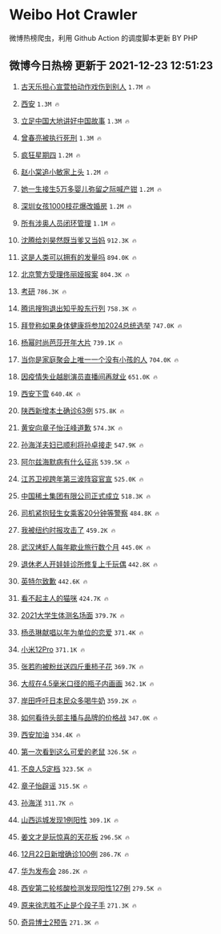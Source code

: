 # Weibo Hot Crawler 



微博热榜爬虫，利用 Github Action 的调度脚本更新 BY PHP 


## 微博今日热榜 更新于 2021-12-23 12:51:23 
1. [古天乐担心宣萱拍动作戏伤到别人](https://s.weibo.com/weibo?q=%23%E5%8F%A4%E5%A4%A9%E4%B9%90%E6%8B%85%E5%BF%83%E5%AE%A3%E8%90%B1%E6%8B%8D%E5%8A%A8%E4%BD%9C%E6%88%8F%E4%BC%A4%E5%88%B0%E5%88%AB%E4%BA%BA%23&Refer=top) `1.7M 🔥` 

1. [西安](https://s.weibo.com/weibo?q=%23%E8%A5%BF%E5%AE%89%23&Refer=top) `1.3M 🔥` 

1. [立足中国大地讲好中国故事](https://s.weibo.com/weibo?q=%23%E7%AB%8B%E8%B6%B3%E4%B8%AD%E5%9B%BD%E5%A4%A7%E5%9C%B0%E8%AE%B2%E5%A5%BD%E4%B8%AD%E5%9B%BD%E6%95%85%E4%BA%8B%23&Refer=top) `1.3M 🔥` 

1. [曾春亮被执行死刑](https://s.weibo.com/weibo?q=%23%E6%9B%BE%E6%98%A5%E4%BA%AE%E8%A2%AB%E6%89%A7%E8%A1%8C%E6%AD%BB%E5%88%91%23&Refer=top) `1.3M 🔥` 

1. [疯狂星期四](https://s.weibo.com/weibo?q=%E7%96%AF%E7%8B%82%E6%98%9F%E6%9C%9F%E5%9B%9B&Refer=top) `1.2M 🔥` 

1. [赵小棠追小敏家上头](https://s.weibo.com/weibo?q=%23%E8%B5%B5%E5%B0%8F%E6%A3%A0%E8%BF%BD%E5%B0%8F%E6%95%8F%E5%AE%B6%E4%B8%8A%E5%A4%B4%23&Refer=top) `1.2M 🔥` 

1. [她一生接生5万多婴儿弥留之际喊产钳](https://s.weibo.com/weibo?q=%23%E5%A5%B9%E4%B8%80%E7%94%9F%E6%8E%A5%E7%94%9F5%E4%B8%87%E5%A4%9A%E5%A9%B4%E5%84%BF%E5%BC%A5%E7%95%99%E4%B9%8B%E9%99%85%E5%96%8A%E4%BA%A7%E9%92%B3%23&Refer=top) `1.2M 🔥` 

1. [深圳女孩1000枝花爆改婚房](https://s.weibo.com/weibo?q=%23%E6%B7%B1%E5%9C%B3%E5%A5%B3%E5%AD%A91000%E6%9E%9D%E8%8A%B1%E7%88%86%E6%94%B9%E5%A9%9A%E6%88%BF%23&Refer=top) `1.2M 🔥` 

1. [所有涉奥人员闭环管理](https://s.weibo.com/weibo?q=%23%E6%89%80%E6%9C%89%E6%B6%89%E5%A5%A5%E4%BA%BA%E5%91%98%E9%97%AD%E7%8E%AF%E7%AE%A1%E7%90%86%23&Refer=top) `1.1M 🔥` 

1. [沈腾给刘昊然既当爹又当妈](https://s.weibo.com/weibo?q=%23%E6%B2%88%E8%85%BE%E7%BB%99%E5%88%98%E6%98%8A%E7%84%B6%E6%97%A2%E5%BD%93%E7%88%B9%E5%8F%88%E5%BD%93%E5%A6%88%23&Refer=top) `912.3K 🔥` 

1. [这是人类可以拥有的发量吗](https://s.weibo.com/weibo?q=%23%E8%BF%99%E6%98%AF%E4%BA%BA%E7%B1%BB%E5%8F%AF%E4%BB%A5%E6%8B%A5%E6%9C%89%E7%9A%84%E5%8F%91%E9%87%8F%E5%90%97%23&Refer=top) `894.0K 🔥` 

1. [北京警方受理佟丽娅报案](https://s.weibo.com/weibo?q=%23%E5%8C%97%E4%BA%AC%E8%AD%A6%E6%96%B9%E5%8F%97%E7%90%86%E4%BD%9F%E4%B8%BD%E5%A8%85%E6%8A%A5%E6%A1%88%23&Refer=top) `804.3K 🔥` 

1. [考研](https://s.weibo.com/weibo?q=%E8%80%83%E7%A0%94&Refer=top) `786.3K 🔥` 

1. [腾讯搜狗退出知乎股东行列](https://s.weibo.com/weibo?q=%23%E8%85%BE%E8%AE%AF%E6%90%9C%E7%8B%97%E9%80%80%E5%87%BA%E7%9F%A5%E4%B9%8E%E8%82%A1%E4%B8%9C%E8%A1%8C%E5%88%97%23&Refer=top) `758.3K 🔥` 

1. [拜登称如果身体健康将参加2024总统选举](https://s.weibo.com/weibo?q=%23%E6%8B%9C%E7%99%BB%E7%A7%B0%E5%A6%82%E6%9E%9C%E8%BA%AB%E4%BD%93%E5%81%A5%E5%BA%B7%E5%B0%86%E5%8F%82%E5%8A%A02024%E6%80%BB%E7%BB%9F%E9%80%89%E4%B8%BE%23&Refer=top) `747.0K 🔥` 

1. [杨幂时尚芭莎开年大片](https://s.weibo.com/weibo?q=%23%E6%9D%A8%E5%B9%82%E6%97%B6%E5%B0%9A%E8%8A%AD%E8%8E%8E%E5%BC%80%E5%B9%B4%E5%A4%A7%E7%89%87%23&Refer=top) `739.1K 🔥` 

1. [当你是家庭聚会上唯一一个没有小孩的人](https://s.weibo.com/weibo?q=%E5%BD%93%E4%BD%A0%E6%98%AF%E5%AE%B6%E5%BA%AD%E8%81%9A%E4%BC%9A%E4%B8%8A%E5%94%AF%E4%B8%80%E4%B8%80%E4%B8%AA%E6%B2%A1%E6%9C%89%E5%B0%8F%E5%AD%A9%E7%9A%84%E4%BA%BA&Refer=top) `704.0K 🔥` 

1. [因疫情失业越剧演员直播间再就业](https://s.weibo.com/weibo?q=%23%E5%9B%A0%E7%96%AB%E6%83%85%E5%A4%B1%E4%B8%9A%E8%B6%8A%E5%89%A7%E6%BC%94%E5%91%98%E7%9B%B4%E6%92%AD%E9%97%B4%E5%86%8D%E5%B0%B1%E4%B8%9A%23&Refer=top) `651.0K 🔥` 

1. [西安下雪](https://s.weibo.com/weibo?q=%E8%A5%BF%E5%AE%89%E4%B8%8B%E9%9B%AA&Refer=top) `640.4K 🔥` 

1. [陕西新增本土确诊63例](https://s.weibo.com/weibo?q=%23%E9%99%95%E8%A5%BF%E6%96%B0%E5%A2%9E%E6%9C%AC%E5%9C%9F%E7%A1%AE%E8%AF%8A63%E4%BE%8B%23&Refer=top) `575.8K 🔥` 

1. [黄安向章子怡汪峰道歉](https://s.weibo.com/weibo?q=%23%E9%BB%84%E5%AE%89%E5%90%91%E7%AB%A0%E5%AD%90%E6%80%A1%E6%B1%AA%E5%B3%B0%E9%81%93%E6%AD%89%23&Refer=top) `574.3K 🔥` 

1. [孙海洋夫妇已顺利将孙卓接走](https://s.weibo.com/weibo?q=%23%E5%AD%99%E6%B5%B7%E6%B4%8B%E5%A4%AB%E5%A6%87%E5%B7%B2%E9%A1%BA%E5%88%A9%E5%B0%86%E5%AD%99%E5%8D%93%E6%8E%A5%E8%B5%B0%23&Refer=top) `547.9K 🔥` 

1. [阿尔兹海默病有什么征兆](https://s.weibo.com/weibo?q=%23%E9%98%BF%E5%B0%94%E5%85%B9%E6%B5%B7%E9%BB%98%E7%97%85%E6%9C%89%E4%BB%80%E4%B9%88%E5%BE%81%E5%85%86%23&Refer=top) `539.5K 🔥` 

1. [江苏卫视跨年第三波阵容官宣](https://s.weibo.com/weibo?q=%23%E6%B1%9F%E8%8B%8F%E5%8D%AB%E8%A7%86%E8%B7%A8%E5%B9%B4%E7%AC%AC%E4%B8%89%E6%B3%A2%E9%98%B5%E5%AE%B9%E5%AE%98%E5%AE%A3%23&Refer=top) `525.0K 🔥` 

1. [中国稀土集团有限公司正式成立](https://s.weibo.com/weibo?q=%23%E4%B8%AD%E5%9B%BD%E7%A8%80%E5%9C%9F%E9%9B%86%E5%9B%A2%E6%9C%89%E9%99%90%E5%85%AC%E5%8F%B8%E6%AD%A3%E5%BC%8F%E6%88%90%E7%AB%8B%23&Refer=top) `518.3K 🔥` 

1. [司机紧抱轻生女乘客20分钟等警察](https://s.weibo.com/weibo?q=%23%E5%8F%B8%E6%9C%BA%E7%B4%A7%E6%8A%B1%E8%BD%BB%E7%94%9F%E5%A5%B3%E4%B9%98%E5%AE%A220%E5%88%86%E9%92%9F%E7%AD%89%E8%AD%A6%E5%AF%9F%23&Refer=top) `484.8K 🔥` 

1. [我被纽约时报攻击了](https://s.weibo.com/weibo?q=%23%E6%88%91%E8%A2%AB%E7%BA%BD%E7%BA%A6%E6%97%B6%E6%8A%A5%E6%94%BB%E5%87%BB%E4%BA%86%23&Refer=top) `459.2K 🔥` 

1. [武汉烤虾人每年歇业旅行数个月](https://s.weibo.com/weibo?q=%23%E6%AD%A6%E6%B1%89%E7%83%A4%E8%99%BE%E4%BA%BA%E6%AF%8F%E5%B9%B4%E6%AD%87%E4%B8%9A%E6%97%85%E8%A1%8C%E6%95%B0%E4%B8%AA%E6%9C%88%23&Refer=top) `445.0K 🔥` 

1. [退休老人开娃娃诊所修复上千玩偶](https://s.weibo.com/weibo?q=%23%E9%80%80%E4%BC%91%E8%80%81%E4%BA%BA%E5%BC%80%E5%A8%83%E5%A8%83%E8%AF%8A%E6%89%80%E4%BF%AE%E5%A4%8D%E4%B8%8A%E5%8D%83%E7%8E%A9%E5%81%B6%23&Refer=top) `442.8K 🔥` 

1. [英特尔致歉](https://s.weibo.com/weibo?q=%23%E8%8B%B1%E7%89%B9%E5%B0%94%E8%87%B4%E6%AD%89%23&Refer=top) `442.6K 🔥` 

1. [看不起主人的猫咪](https://s.weibo.com/weibo?q=%23%E7%9C%8B%E4%B8%8D%E8%B5%B7%E4%B8%BB%E4%BA%BA%E7%9A%84%E7%8C%AB%E5%92%AA%23&Refer=top) `424.7K 🔥` 

1. [2021大学生体测名场面](https://s.weibo.com/weibo?q=%232021%E5%A4%A7%E5%AD%A6%E7%94%9F%E4%BD%93%E6%B5%8B%E5%90%8D%E5%9C%BA%E9%9D%A2%23&Refer=top) `379.7K 🔥` 

1. [杨丞琳献唱以年为单位的恋爱](https://s.weibo.com/weibo?q=%23%E6%9D%A8%E4%B8%9E%E7%90%B3%E7%8C%AE%E5%94%B1%E4%BB%A5%E5%B9%B4%E4%B8%BA%E5%8D%95%E4%BD%8D%E7%9A%84%E6%81%8B%E7%88%B1%23&Refer=top) `371.4K 🔥` 

1. [小米12Pro](https://s.weibo.com/weibo?q=%E5%B0%8F%E7%B1%B312Pro&Refer=top) `371.1K 🔥` 

1. [张若昀被粉丝送四斤重柿子花](https://s.weibo.com/weibo?q=%23%E5%BC%A0%E8%8B%A5%E6%98%80%E8%A2%AB%E7%B2%89%E4%B8%9D%E9%80%81%E5%9B%9B%E6%96%A4%E9%87%8D%E6%9F%BF%E5%AD%90%E8%8A%B1%23&Refer=top) `369.7K 🔥` 

1. [大叔在4.5毫米口径的瓶子内画画](https://s.weibo.com/weibo?q=%23%E5%A4%A7%E5%8F%94%E5%9C%A84.5%E6%AF%AB%E7%B1%B3%E5%8F%A3%E5%BE%84%E7%9A%84%E7%93%B6%E5%AD%90%E5%86%85%E7%94%BB%E7%94%BB%23&Refer=top) `362.1K 🔥` 

1. [岸田呼吁日本民众多喝牛奶](https://s.weibo.com/weibo?q=%23%E5%B2%B8%E7%94%B0%E5%91%BC%E5%90%81%E6%97%A5%E6%9C%AC%E6%B0%91%E4%BC%97%E5%A4%9A%E5%96%9D%E7%89%9B%E5%A5%B6%23&Refer=top) `359.2K 🔥` 

1. [如何看待头部主播与品牌的价格战](https://s.weibo.com/weibo?q=%23%E5%A6%82%E4%BD%95%E7%9C%8B%E5%BE%85%E5%A4%B4%E9%83%A8%E4%B8%BB%E6%92%AD%E4%B8%8E%E5%93%81%E7%89%8C%E7%9A%84%E4%BB%B7%E6%A0%BC%E6%88%98%23&Refer=top) `347.0K 🔥` 

1. [西安加油](https://s.weibo.com/weibo?q=%23%E8%A5%BF%E5%AE%89%E5%8A%A0%E6%B2%B9%23&Refer=top) `334.4K 🔥` 

1. [第一次看到这么可爱的老鼠](https://s.weibo.com/weibo?q=%23%E7%AC%AC%E4%B8%80%E6%AC%A1%E7%9C%8B%E5%88%B0%E8%BF%99%E4%B9%88%E5%8F%AF%E7%88%B1%E7%9A%84%E8%80%81%E9%BC%A0%23&Refer=top) `326.5K 🔥` 

1. [不良人5定档](https://s.weibo.com/weibo?q=%23%E4%B8%8D%E8%89%AF%E4%BA%BA5%E5%AE%9A%E6%A1%A3%23&Refer=top) `323.5K 🔥` 

1. [章子怡辟谣](https://s.weibo.com/weibo?q=%23%E7%AB%A0%E5%AD%90%E6%80%A1%E8%BE%9F%E8%B0%A3%23&Refer=top) `315.5K 🔥` 

1. [孙海洋](https://s.weibo.com/weibo?q=%E5%AD%99%E6%B5%B7%E6%B4%8B&Refer=top) `311.7K 🔥` 

1. [山西运城发现1例阳性](https://s.weibo.com/weibo?q=%23%E5%B1%B1%E8%A5%BF%E8%BF%90%E5%9F%8E%E5%8F%91%E7%8E%B01%E4%BE%8B%E9%98%B3%E6%80%A7%23&Refer=top) `309.1K 🔥` 

1. [姜文才是玩惊喜的天花板](https://s.weibo.com/weibo?q=%23%E5%A7%9C%E6%96%87%E6%89%8D%E6%98%AF%E7%8E%A9%E6%83%8A%E5%96%9C%E7%9A%84%E5%A4%A9%E8%8A%B1%E6%9D%BF%23&Refer=top) `296.5K 🔥` 

1. [12月22日新增确诊100例](https://s.weibo.com/weibo?q=%2312%E6%9C%8822%E6%97%A5%E6%96%B0%E5%A2%9E%E7%A1%AE%E8%AF%8A100%E4%BE%8B%23&Refer=top) `286.7K 🔥` 

1. [华为发布会](https://s.weibo.com/weibo?q=%E5%8D%8E%E4%B8%BA%E5%8F%91%E5%B8%83%E4%BC%9A&Refer=top) `286.2K 🔥` 

1. [西安第二轮核酸检测发现阳性127例](https://s.weibo.com/weibo?q=%23%E8%A5%BF%E5%AE%89%E7%AC%AC%E4%BA%8C%E8%BD%AE%E6%A0%B8%E9%85%B8%E6%A3%80%E6%B5%8B%E5%8F%91%E7%8E%B0%E9%98%B3%E6%80%A7127%E4%BE%8B%23&Refer=top) `279.5K 🔥` 

1. [原来徐志胜不止是个段子手](https://s.weibo.com/weibo?q=%23%E5%8E%9F%E6%9D%A5%E5%BE%90%E5%BF%97%E8%83%9C%E4%B8%8D%E6%AD%A2%E6%98%AF%E4%B8%AA%E6%AE%B5%E5%AD%90%E6%89%8B%23&Refer=top) `271.3K 🔥` 

1. [奇异博士2预告](https://s.weibo.com/weibo?q=%23%E5%A5%87%E5%BC%82%E5%8D%9A%E5%A3%AB2%E9%A2%84%E5%91%8A%23&Refer=top) `271.3K 🔥` 

